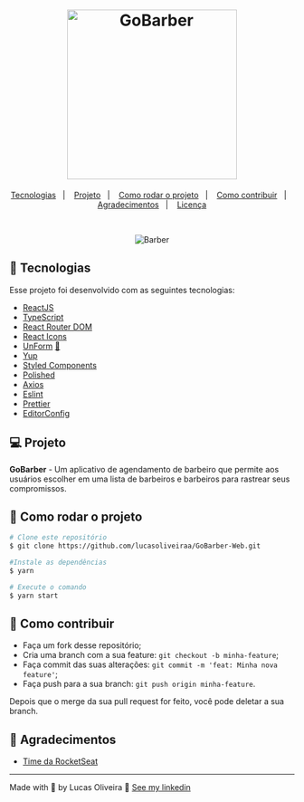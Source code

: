 <h1 align="center">
    <img alt="GoBarber" title="GoBarber" src=".git/gobarber1.svg" width="300px" />
</h1>

<p align="center">
  <a href="#-tecnologias">Tecnologias</a>&nbsp;&nbsp;&nbsp;|&nbsp;&nbsp;&nbsp;
  <a href="#-projeto">Projeto</a>&nbsp;&nbsp;&nbsp;|&nbsp;&nbsp;&nbsp;
  <a href="#-tecnologias">Como rodar o projeto</a>&nbsp;&nbsp;&nbsp;|&nbsp;&nbsp;&nbsp;
  <a href="#-como-rodar-o-projeto">Como contribuir</a>&nbsp;&nbsp;&nbsp;|&nbsp;&nbsp;&nbsp;
  <a href="#-agradecimentos">Agradecimentos</a>&nbsp;&nbsp;&nbsp;|&nbsp;&nbsp;&nbsp;
  <a href="#-licença">Licença</a>

</p>

<p align="center">
   <a href="https://github.com/lucasoliveiraa/GoBarber-Web">
  </a>
</p>

<br>

<p align="center">
  <img alt="Barber" src=".git/gobarber.gif">
</p>

## 🚀 Tecnologias

Esse projeto foi desenvolvido com as seguintes tecnologias:

- [ReactJS](https://reactjs.org/)
- [TypeScript](https://www.typescriptlang.org/)
- [React Router DOM](https://reacttraining.com/react-router/)
- [React Icons](https://react-icons.netlify.com/#/)
- [UnForm](https://unform.dev/) [💜](https://rocketseat.com.br/)
- [Yup](https://github.com/jquense/yup)
- [Styled Components](https://styled-components.com/)
- [Polished](https://github.com/styled-components/polished)
- [Axios](https://github.com/axios/axios)
- [Eslint](https://eslint.org/)
- [Prettier](https://prettier.io/)
- [EditorConfig](https://editorconfig.org/)


## 💻 Projeto

**GoBarber** - Um aplicativo de agendamento de barbeiro que permite aos usuários escolher em uma lista de barbeiros e barbeiros para rastrear seus compromissos.

## 🚀 Como rodar o projeto

```bash
# Clone este repositório
$ git clone https://github.com/lucasoliveiraa/GoBarber-Web.git

#Instale as dependências
$ yarn

# Execute o comando
$ yarn start
```

## 🤔 Como contribuir

- Faça um fork desse repositório;
- Cria uma branch com a sua feature: `git checkout -b minha-feature`;
- Faça commit das suas alterações: `git commit -m 'feat: Minha nova feature'`;
- Faça push para a sua branch: `git push origin minha-feature`.

Depois que o merge da sua pull request for feito, você pode deletar a sua branch.


## 🙌 Agradecimentos

- [Time da RocketSeat](https://rocketseat.com.br/)

---

Made with 💜 by Lucas Oliveira 👋 [See my linkedin](https://www.linkedin.com/in/lucas-da-costa-oliveira-b75b30125/)
